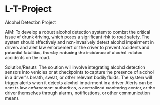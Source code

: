 # L-T-Project
Alcohol Detection Project

AIM: To develop a robust alcohol detection system to combat the critical issue of drunk driving, which poses a significant risk to road safety.
The system should effectively and non-invasively detect alcohol impairment in drivers and alert law enforcement or the driver to prevent accidents and potential fatalities, 
thereby reducing the incidence of alcohol-related accidents on the road.

Solution/Resuts: The solution will involve integrating alcohol detection sensors into vehicles or at checkpoints to capture the presence of alcohol in a driver's breath, sweat, 
or other relevant bodily fluids.
The system will trigger alerts when it detects alcohol impairment in a driver. 
Alerts can be sent to law enforcement authorities, a centralized monitoring center, or the driver themselves through alarms, notifications, or other communication means.
